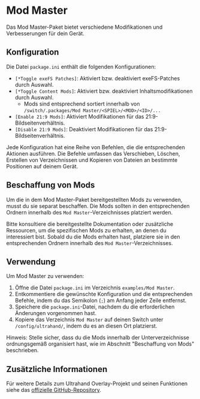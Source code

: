 # Mod Master

Das Mod Master-Paket bietet verschiedene Modifikationen und Verbesserungen für dein Gerät.

## Konfiguration

Die Datei `package.ini` enthält die folgenden Konfigurationen:

- `[*Toggle exeFS Patches]`: Aktiviert bzw. deaktiviert exeFS-Patches durch Auswahl.
- `[*Toggle Content Mods]`: Aktiviert bzw. deaktiviert Inhaltsmodifikationen durch Auswahl.
    - Mods sind entsprechend sortiert innerhalb von `/switch/.packages/Mod Master/<SPIEL>/<MOD>/<ID>/...`
- `[Enable 21:9 Mods]`: Aktiviert Modifikationen für das 21:9-Bildseitenverhältnis.
- `[Disable 21:9 Mods]`: Deaktiviert Modifikationen für das 21:9-Bildseitenverhältnis.

Jede Konfiguration hat eine Reihe von Befehlen, die die entsprechenden Aktionen ausführen. Die Befehle umfassen das Verschieben, Löschen, Erstellen von Verzeichnissen und Kopieren von Dateien an bestimmte Positionen auf deinem Gerät.

## Beschaffung von Mods

Um die in dem Mod Master-Paket bereitgestellten Mods zu verwenden, musst du sie separat beschaffen. Die Mods sollten in den entsprechenden Ordnern innerhalb des `Mod Master`-Verzeichnisses platziert werden.

Bitte konsultiere die bereitgestellte Dokumentation oder zusätzliche Ressourcen, um die spezifischen Mods zu erhalten, an denen du interessiert bist. Sobald du die Mods erhalten hast, platziere sie in den entsprechenden Ordnern innerhalb des `Mod Master`-Verzeichnisses.

## Verwendung

Um Mod Master zu verwenden:

1. Öffne die Datei `package.ini` im Verzeichnis `examples/Mod Master`.
2. Entkommentiere die gewünschte Konfiguration und die entsprechenden Befehle, indem du das Semikolon (`;`) am Anfang jeder Zeile entfernst.
3. Speichere die `package.ini`-Datei, nachdem du die erforderlichen Änderungen vorgenommen hast.
4. Kopiere das Verzeichnis `Mod Master` auf deinen Switch unter `/config/ultrahand/`, indem du es an diesen Ort platzierst.

Hinweis: Stelle sicher, dass du die Mods innerhalb der Unterverzeichnisse ordnungsgemäß organisiert hast, wie im Abschnitt "Beschaffung von Mods" beschrieben.

## Zusätzliche Informationen

Für weitere Details zum Ultrahand Overlay-Projekt und seinen Funktionen siehe das [offizielle GitHub-Repository](https://github.com/ppkantorski/Ultrahand-Overlay).